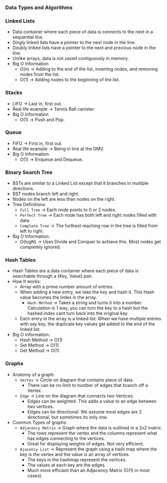 ### Data Types and Algorithms


### Linked Lists
- Data container where each piece of data is connects to the next in a sequential line.
- Singly linked lists have a pointer to the next node in the line.
- Doubly linked lists have a pointer to the next and previous node in the line.
- Unlike arrays, data is not saved contiguously in memory.
- Big O Information
    - O(n) -> Adding to the end of the list, inserting nodes, and removing nodes from the list.
    - O(1) -> Adding nodes to the beginning of the list.


### Stacks
- LIFO -> Last in, first out.
- Real life example -> Tennis Ball canister.
- Big O Information
    - O(1) -> Push and Pop.


### Queue
- FIFO -> First in, first out.
- Real life example -> Being in line at the DMV.
- Big O Information:
    - O(1) -> Enqueue and Dequeue.


### Binary Search Tree
- BSTs are similar to a Linked List except that it branches in multiple directions.
- BST nodes branch left and right.
- Nodes on the left are less than nodes on the right.
- Tree Definitions
    - `Full Tree` -> Each node points to 0 or 2 nodes.
    - `Perfect Tree` -> Each node has both left and right nodes filled with data.
    - `Complete Tree` -> The furthest reaching row in the tree is filled from left to right.
- Big O Information:
    - O(logN) -> Uses Divide and Conquer to achieve this. Most nodes get completely ignored.


### Hash Tables
- Hash Tables are a data container where each piece of data is searchable through a {Key, Value} pair.
- How It works:
    - Array with a prime number amount of entries.
    - When adding a new entry, we take the key and hash it. This Hash value becomes the index in the array.
        - `Hash Method` -> Takes a string and turns it into a number. Calculation is 1 way, you can turn the key to a hash but the hashed index cant turn back into the original key.
    - Each entry in the array is a linked list. When we have multiple entries with say key, the duplicate key values get added to the end of the linked list.
- Big O Information:
    - Hash Method -> O(1)
    - Set Method -> O(1)
    - Get Method -> O(1)


### Graphs
- Anatomy of a graph:
    - `Vertex` -> Circle on diagram that contains piece of data.
        - There can be no limit to number of edges that branch off a Vertex.
    - `Edge` -> Line on the diagram that connects two Vertices.
        - Edges can be weighted. This adds a value to an edge between two vertices.
        - Edges can be directional. We assume most edges are 2 directional, but sometimes its only one.
- Common Types of graphs:
    - `Adjacency Matrix` -> Graph where the data is outlined in a 2x2 matrix.
        - The rows represent the vertex and the columns represent what has edges connecting to the vertices.
        - Great for displaying weights of edges. Not very efficient.
    - `Ajacency List` -> Represent the graph using a hash map where the key is the vertex and the value is an array of vertices.
        - The keys in the hashmap represent the vertices.
        - The values at each key are the edges.
        - Much more efficiant than an Adjacency Matrix (O(1) in most cases).
